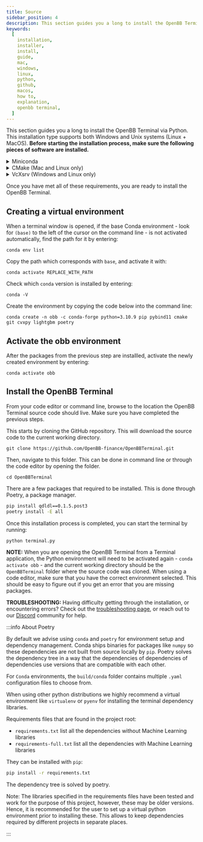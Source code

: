 ```yaml
---
title: Source
sidebar_position: 4
description: This section guides you a long to install the OpenBB Terminal via Python. This installation type supports both Windows and Unix systems (Linux + MacOS).
keywords:
  [
    installation,
    installer,
    install,
    guide,
    mac,
    windows,
    linux,
    python,
    github,
    macos,
    how to,
    explanation,
    openbb terminal,
  ]
---
```


This section guides you a long to install the OpenBB Terminal via Python. This installation type supports both Windows and Unix systems (Linux + MacOS). **Before starting the installation process, make sure the following pieces of software are installed.**

<details><summary>Miniconda</summary>
Miniconda is a Python environment and package manager. It is required for installing certain dependencies.

Go [here](https://docs.conda.io/en/latest/miniconda.html#latest-miniconda-installer-links) to find the download for your operating system or use the links below:

- Apple-Silicon Systems: [Miniconda for MacOS](https://repo.anaconda.com/miniconda/Miniconda3-latest-MacOSX-arm64.pkg)
- Intel-based Mac Systems: [Miniconda for MacOS](https://repo.anaconda.com/miniconda/Miniconda3-latest-MacOSX-x86_64.sh)
- Linux and WSL Systems: [Miniconda for Linux](https://repo.anaconda.com/miniconda/Miniconda3-latest-Linux-x86_64.sh)
- Raspberry PI Systems: [Miniconda for Raspberry PI](https://repo.anaconda.com/miniconda/Miniconda3-latest-Linux-aarch64.sh)
- Windows Systems: [Miniconda for Windows](https://repo.anaconda.com/miniconda/Miniconda3-latest-Windows-x86_64.exe)


**NOTE for Apple Silicon Users:** Install Rosetta from the command line: `softwareupdate --install-rosetta`

**NOTE for Windows users:** Install/update Microsoft C++ Build Tools from [here](https://visualstudio.microsoft.com/visual-cpp-build-tools/).
</details>

<details><summary>CMake (Mac and Linux only)</summary>

If you have a **MacBook**, check if homebrew is installed by running `brew --version`

If Homebrew is not installed, run:

```bash
/bin/bash -c "$(curl -fsSL https://raw.githubusercontent.com/Homebrew/install/HEAD/install.sh)"
brew install cmake
brew install gcc
```

If Homebrew is already installed:

```bash
brew install cmake
brew install gcc
```

If you have a **Linux** computer, use the following script:

```bash
sudo apt update && sudo apt upgrade
sudo apt install -y gcc cmake
```
</details>

<details><summary>VcXsrv (Windows and Linux only)</summary>

Since a WSL installation is headless by default (i.e., there is only access to a terminal running a Linux distribution) there are additional steps required to display visualizations. A more detailed tutorial is found, [here](https://medium.com/@shaoyenyu/make-matplotlib-works-correctly-with-x-server-in-wsl2-9d9928b4e36a).

- Dynamically export the DISPLAY environment variable in WSL2:

```console
# add to the end of ~/.bashrc file
export DISPLAY=$(cat /etc/resolv.conf | grep nameserver | awk '{print $2}'):0
# source the file
source ~/.bashrc
```

- Download and install [VcXsrv](https://sourceforge.net/projects/vcxsrv/)
- When running the program is important to check "Disable access control"

After this, `VcXsrv` should be running successfully, and the machine is ready to proceed with the terminal installation.

Alternatives to `VcXsrv` include:

- [GWSL](https://opticos.github.io/gwsl/)
- [Xming](https://xming.en.softonic.com/)
- [Wayland](https://wayland.freedesktop.org/docs/html/)


</details>

Once you have met all of these requirements, you are ready to install the OpenBB Terminal.


## Creating a virtual environment

When a terminal window is opened, if the base Conda environment - look for `(base)` to the left of the cursor on the command line - is not activated automatically, find the path for it by entering:

```console
conda env list
```

Copy the path which corresponds with `base`, and activate it with:

```console
conda activate REPLACE_WITH_PATH
```

Check which `conda` version is installed by entering:

```console
conda -V
```

Create the environment by copying the code below into the command line:

```console
conda create -n obb -c conda-forge python=3.10.9 pip pybind11 cmake git cvxpy lightgbm poetry
```

## Activate the obb environment

After the packages from the previous step are installled, activate the newly created environment by entering:

```console
conda activate obb
```

## Install the OpenBB Terminal

From your code editor or command line, browse to the location the OpenBB Terminal source code should live. Make sure you have completed the previous steps.

This starts by cloning the GitHub repository. This will download the source code to the current working directory.

```console
git clone https://github.com/OpenBB-finance/OpenBBTerminal.git
```

Then, navigate to this folder. This can be done in command line or through the code editor by opening the folder.

```console
cd OpenBBTerminal
```

There are a few packages that required to be installed. This is done through Poetry, a package manager.

```bash
pip install qdldl==0.1.5.post3
poetry install -E all
```

Once this installation process is completed, you can start the terminal by running:

```bash
python terminal.py
```

**NOTE:** When you are opening the OpenBB Terminal from a Terminal application, the Python environment will need to be activated again - `conda activate obb` - and the current working directory should be the `OpenBBTerminal` folder where the source code was cloned. When using a code editor, make sure that you have the correct environment selected. This should be easy to figure out if you get an error that you are missing packages.

**TROUBLESHOOTING:** Having difficulty getting through the installation, or encountering errors? Check out the [troubleshooting page](/terminal/quickstart/troubleshooting), or reach out to our [Discord](https://discord.gg/Up2QGbMKHY) community for help.

:::info About Poetry

By default we advise using `conda` and `poetry` for environment setup and dependency management. Conda ships binaries for packages like `numpy` so these dependencies are not built from source locally by `pip`. Poetry solves the dependency tree in a way that the dependencies of dependencies of dependencies use versions that are compatible with each other.

For `Conda` environments, the `build/conda` folder contains multiple `.yaml` configuration files to choose from.

When using other python distributions we highly recommend a virtual environment like `virtualenv` or `pyenv` for installing the terminal dependency libraries.

Requirements files that are found in the project root:

- `requirements.txt` list all the dependencies without Machine Learning libraries
- `requirements-full.txt` list all the dependencies with Machine Learning libraries

They can be installed with `pip`:

```bash
pip install -r requirements.txt
```

The dependency tree is solved by poetry.

Note: The libraries specified in the requirements files have been tested and work for the purpose of this project, however, these may be older versions. Hence, it is recommended for the user to set up a virtual python environment prior to installing these. This allows to keep dependencies required by different projects in separate places.

:::